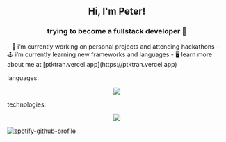 <h2 align="center">Hi, I'm Peter!</h2>
<h3 align="center">trying to become a fullstack developer 🥱</h3>
- 🔭 i’m currently working on personal projects and attending hackathons
- 🕹️ i’m currently learning new frameworks and languages
- 🖥️ learn more about me at [ptktran.vercel.app](https://ptktran.vercel.app)

languages:
<p align="center">
  <a href="https://skillicons.dev">
    <img src="https://skillicons.dev/icons?i=html,css,js,py,java,c,php,bash,mysql&theme=dark" />
  </a>
</p>

technologies:
<p align="center">
  <a href="https://skillicons.dev">
    <img src="https://skillicons.dev/icons?i=react,svelte,angular,nodejs,tailwind,boostrap,github&theme=dark" />
  </a>
</p>

[![spotify-github-profile](https://spotify-github-profile.vercel.app/api/view?uid=m9l81amepbe96a1owslqu2ytk&cover_image=true&theme=natemoo-re&show_offline=false&background_color=121212&interchange=false&bar_color=53b14f&bar_color_cover=false)](https://github.com/kittinan/spotify-github-profile)
